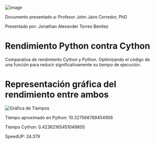 ![image](https://user-images.githubusercontent.com/83324055/117240089-af9fa480-adf5-11eb-8bcf-837288c0d315.png)

Documento presentado a:
Profesor John Jairo Corredor, PhD

Presentado por:
Jonathan Alexander Torres Benítez

# Rendimiento Python contra Cython
Comparativa de rendimiento Cython y Python. Optimizando el código de una función para reducir significativamente su tiempo de ejecución.

# Representación gráfica del rendimiento entre ambos 
![Gráfica de Tiempos](https://user-images.githubusercontent.com/83324055/117239275-1a4fe080-adf4-11eb-9ff8-ef2c469fb876.jpg)

Tiempo aproximado en Python: 10.327568769454956

Tiempo Cython: 0.42362165451049805 

SpeedUP: 24.379 
